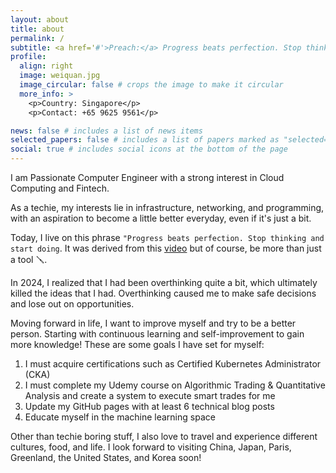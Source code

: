 ```yaml
---
layout: about
title: about
permalink: /
subtitle: <a href='#'>Preach:</a> Progress beats perfection. Stop thinking and start doing
profile:
  align: right
  image: weiquan.jpg
  image_circular: false # crops the image to make it circular
  more_info: >
    <p>Country: Singapore</p>
    <p>Contact: +65 9625 9561</p>

news: false # includes a list of news items
selected_papers: false # includes a list of papers marked as "selected={true}"
social: true # includes social icons at the bottom of the page
---
```

I am Passionate Computer Engineer with a strong interest in Cloud Computing and Fintech.

As a techie, my interests lie in infrastructure, networking, and programming, with an aspiration to become a little better everyday, even if it's just a bit.

Today, I live on this phrase `"Progress beats perfection. Stop thinking and start doing`. It was derived from this [video](https://youtu.be/og2unLDWNHg?si=gpYeoJew04LC7y6a) but of course, be more than just a tool 🪛. 

In 2024, I realized that I had been overthinking quite a bit, which ultimately killed the ideas that I had. Overthinking caused me to make safe decisions and lose out on opportunities.

Moving forward in life, I want to improve myself and try to be a better person. Starting with continuous learning and self-improvement to gain more knowledge! These are some goals I have set for myself:
1. I must acquire certifications such as Certified Kubernetes Administrator (CKA)
2. I must complete my Udemy course on Algorithmic Trading & Quantitative Analysis and create a system to execute smart trades for me
3. Update my GitHub pages with at least 6 technical blog posts
4. Educate myself in the machine learning space

Other than techie boring stuff, I also love to travel and experience different cultures, food, and life. I look forward to visiting China, Japan, Paris, Greenland, the United States, and Korea soon!
